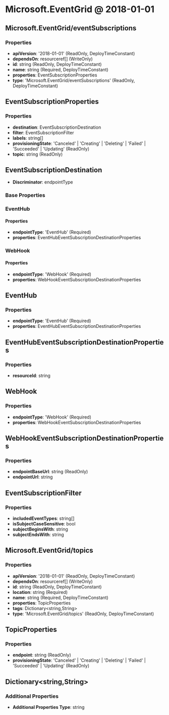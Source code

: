 # Microsoft.EventGrid @ 2018-01-01

## Microsoft.EventGrid/eventSubscriptions
### Properties
* **apiVersion**: '2018-01-01' (ReadOnly, DeployTimeConstant)
* **dependsOn**: resourceref[] (WriteOnly)
* **id**: string (ReadOnly, DeployTimeConstant)
* **name**: string (Required, DeployTimeConstant)
* **properties**: EventSubscriptionProperties
* **type**: 'Microsoft.EventGrid/eventSubscriptions' (ReadOnly, DeployTimeConstant)

## EventSubscriptionProperties
### Properties
* **destination**: EventSubscriptionDestination
* **filter**: EventSubscriptionFilter
* **labels**: string[]
* **provisioningState**: 'Canceled' | 'Creating' | 'Deleting' | 'Failed' | 'Succeeded' | 'Updating' (ReadOnly)
* **topic**: string (ReadOnly)

## EventSubscriptionDestination
* **Discriminator**: endpointType
### Base Properties
### EventHub
#### Properties
* **endpointType**: 'EventHub' (Required)
* **properties**: EventHubEventSubscriptionDestinationProperties

### WebHook
#### Properties
* **endpointType**: 'WebHook' (Required)
* **properties**: WebHookEventSubscriptionDestinationProperties


## EventHub
### Properties
* **endpointType**: 'EventHub' (Required)
* **properties**: EventHubEventSubscriptionDestinationProperties

## EventHubEventSubscriptionDestinationProperties
### Properties
* **resourceId**: string

## WebHook
### Properties
* **endpointType**: 'WebHook' (Required)
* **properties**: WebHookEventSubscriptionDestinationProperties

## WebHookEventSubscriptionDestinationProperties
### Properties
* **endpointBaseUrl**: string (ReadOnly)
* **endpointUrl**: string

## EventSubscriptionFilter
### Properties
* **includedEventTypes**: string[]
* **isSubjectCaseSensitive**: bool
* **subjectBeginsWith**: string
* **subjectEndsWith**: string

## Microsoft.EventGrid/topics
### Properties
* **apiVersion**: '2018-01-01' (ReadOnly, DeployTimeConstant)
* **dependsOn**: resourceref[] (WriteOnly)
* **id**: string (ReadOnly, DeployTimeConstant)
* **location**: string (Required)
* **name**: string (Required, DeployTimeConstant)
* **properties**: TopicProperties
* **tags**: Dictionary<string,String>
* **type**: 'Microsoft.EventGrid/topics' (ReadOnly, DeployTimeConstant)

## TopicProperties
### Properties
* **endpoint**: string (ReadOnly)
* **provisioningState**: 'Canceled' | 'Creating' | 'Deleting' | 'Failed' | 'Succeeded' | 'Updating' (ReadOnly)

## Dictionary<string,String>
### Additional Properties
* **Additional Properties Type**: string

